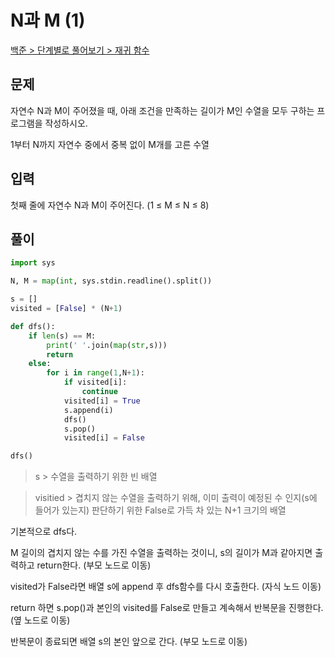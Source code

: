 # N과 M (1)

[백준 > 단계별로 풀어보기 > 재귀 함수](https://www.acmicpc.net/problem/15649)

## 문제

자연수 N과 M이 주어졌을 때, 아래 조건을 만족하는 길이가 M인 수열을 모두 구하는 프로그램을 작성하시오.

1부터 N까지 자연수 중에서 중복 없이 M개를 고른 수열

## 입력

첫째 줄에 자연수 N과 M이 주어진다. (1 ≤ M ≤ N ≤ 8)

## 풀이

```python
import sys

N, M = map(int, sys.stdin.readline().split())

s = []
visited = [False] * (N+1)

def dfs():
    if len(s) == M:
        print(' '.join(map(str,s)))
        return
    else:
        for i in range(1,N+1):
            if visited[i]:
                continue
            visited[i] = True
            s.append(i)
            dfs()
            s.pop()
            visited[i] = False

dfs()
```

> s > 수열을 출력하기 위한 빈 배열

> visitied > 겹치지 않는 수열을 출력하기 위해,
> 이미 출력이 예정된 수 인지(s에 들어가 있는지) 판단하기 위한 False로 가득 차 있는 N+1 크기의 배열

기본적으로 dfs다.

M 길이의 겹치지 않는 수를 가진 수열을 출력하는 것이니, s의 길이가 M과 같아지면 출력하고 return한다. (부모 노드로 이동)

visited가 False라면 배열 s에 append 후 dfs함수를 다시 호출한다. (자식 노드 이동)

return 하면 s.pop()과 본인의 visited를 False로 만들고 계속해서 반복문을 진행한다. (옆 노드로 이동)

반복문이 종료되면 배열 s의 본인 앞으로 간다. (부모 노드로 이동)
